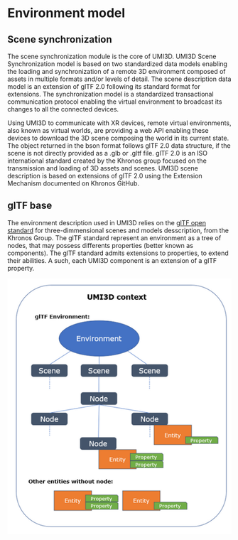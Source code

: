 # Environment model

## Scene synchronization

The scene synchronization module is the core of UMI3D. UMI3D Scene Synchronization model is based on two standardized data models enabling the loading and synchronization of a remote 3D environment composed of assets in multiple formats and/or levels of detail. The scene description data model is an extension of glTF 2.0 following its standard format for extensions. The synchronization model is a standardized transactional communication protocol enabling the virtual environment to broadcast its changes to all the connected devices.

Using UMI3D to communicate with XR devices, remote virtual environments, also known as virtual worlds, are providing a web API enabling these devices to download the 3D scene composing the world in its current state. The object returned in the bson format follows glTF 2.0 data structure, if the scene is not directly provided as a .glb or .gltf file. glTF 2.0 is an ISO international standard created by the Khronos group focused on the transmission and loading of 3D assets and scenes. UMI3D scene description is based on extensions of glTF 2.0 using the Extension Mechanism documented on Khronos GitHub.

## glTF base

The environment description used in UMI3D relies on the [glTF open standard](https://registry.khronos.org/glTF/specs/2.0/glTF-2.0.html) for three-dimmensional scenes and models desscription, from the Khronos Group. The glTF standard represent an environment as a tree of nodes, that may possess differents properties (better known as components). The glTF standard admits extensions to properties, to extend their abilities. A such, each UMI3D component is an extension of a glTF property.

![image.png](./img/exp-scene-description.png)

